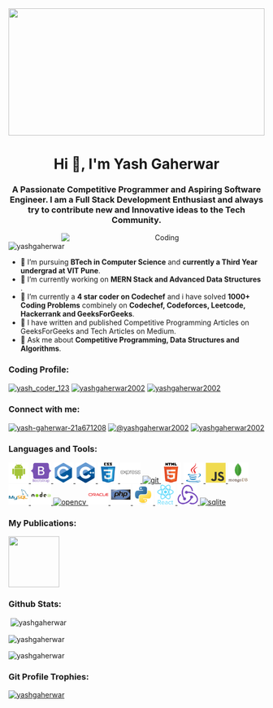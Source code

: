 <img align="center" width="100%" height="250" src="https://user-images.githubusercontent.com/72980929/202922440-3957ff35-87f2-4069-a9ec-7ff6b7f1af1c.png">
<h1 align="center">Hi 👋, I'm Yash Gaherwar</h1>
<h3 align="center">A Passionate Competitive Programmer and Aspiring Software Engineer. I am a Full Stack Development Enthusiast and always try to contribute new and Innovative ideas to the Tech Community.</h3>

<p align="center"><img align="right" alt="Coding" width="400" src="https://cdn.dribbble.com/users/1162077/screenshots/3848914/programmer.gif"></p>
  
<p align="left"> <img src="https://komarev.com/ghpvc/?username=yashgaherwar&label=Profile%20views&color=0e75b6&style=flat" alt="yashgaherwar" /> </p>

- 💼 I’m pursuing <strong>BTech in Computer Science</strong> and <strong>currently a Third Year undergrad at VIT Pune</strong>.
- 🔭 I’m currently working on <strong>MERN Stack and Advanced Data Structures </strong>.
- 🌱 I’m currently a <strong>4 star coder on Codechef</strong> and i have solved <strong>1000+ Coding Problems</strong> combinely on <strong>Codechef, Codeforces, Leetcode, Hackerrank and GeeksForGeeks</strong>.
- 🔭 I have written and published Competitive Programming Articles on GeeksForGeeks and Tech Articles on Medium.
- 💬 Ask me about **Competitive Programming, Data Structures and Algorithms**.

<h3 align="left">Coding Profile:</h3>
<p align="left">
<a href="https://www.codechef.com/users/yash_coder_123" target="blank"><img align="center" src="https://cdn.jsdelivr.net/npm/simple-icons@3.1.0/icons/codechef.svg" alt="yash_coder_123" height="30" width="40" /></a>
<a href="https://www.hackerrank.com/yashgaherwar2002" target="blank"><img align="center" src="https://raw.githubusercontent.com/rahuldkjain/github-profile-readme-generator/master/src/images/icons/Social/hackerrank.svg" alt="yashgaherwar2002" height="30" width="40" /></a>
<a href="https://auth.geeksforgeeks.org/user/yashgaherwar2002" target="blank"><img align="center" src="https://raw.githubusercontent.com/rahuldkjain/github-profile-readme-generator/master/src/images/icons/Social/geeks-for-geeks.svg" alt="yashgaherwar2002" height="30" width="40" /></a>

</p>

<h3 align="left">Connect with me:</h3>
<p align="left">
<a href="https://linkedin.com/in/yash-gaherwar-21a671208" target="blank"><img align="center" src="https://raw.githubusercontent.com/rahuldkjain/github-profile-readme-generator/master/src/images/icons/Social/linked-in-alt.svg" alt="yash-gaherwar-21a671208" height="30" width="40" /></a>
<a href="https://medium.com/@yashgaherwar2002" target="blank"><img align="center" src="https://raw.githubusercontent.com/rahuldkjain/github-profile-readme-generator/master/src/images/icons/Social/medium.svg" alt="@yashgaherwar2002" height="30" width="40" /></a>
<a href="https://instagram.com/yashgaherwar2002" target="blank"><img align="center" src="https://raw.githubusercontent.com/rahuldkjain/github-profile-readme-generator/master/src/images/icons/Social/instagram.svg" alt="yashgaherwar2002" height="30" width="40" /></a>
</p>




<h3 align="left">Languages and Tools:</h3>
<p align="left"> <a href="https://developer.android.com" target="_blank" rel="noreferrer"> <img src="https://raw.githubusercontent.com/devicons/devicon/master/icons/android/android-original-wordmark.svg" alt="android" width="40" height="40"/> </a> <a href="https://getbootstrap.com" target="_blank" rel="noreferrer"> <img src="https://raw.githubusercontent.com/devicons/devicon/master/icons/bootstrap/bootstrap-plain-wordmark.svg" alt="bootstrap" width="40" height="40"/> </a> <a href="https://www.cprogramming.com/" target="_blank" rel="noreferrer"> <img src="https://raw.githubusercontent.com/devicons/devicon/master/icons/c/c-original.svg" alt="c" width="40" height="40"/> </a> <a href="https://www.w3schools.com/cpp/" target="_blank" rel="noreferrer"> <img src="https://raw.githubusercontent.com/devicons/devicon/master/icons/cplusplus/cplusplus-original.svg" alt="cplusplus" width="40" height="40"/> </a> <a href="https://www.w3schools.com/css/" target="_blank" rel="noreferrer"> <img src="https://raw.githubusercontent.com/devicons/devicon/master/icons/css3/css3-original-wordmark.svg" alt="css3" width="40" height="40"/> </a> <a href="https://expressjs.com" target="_blank" rel="noreferrer"> <img src="https://raw.githubusercontent.com/devicons/devicon/master/icons/express/express-original-wordmark.svg" alt="express" width="40" height="40"/> </a> <a href="https://git-scm.com/" target="_blank" rel="noreferrer"> <img src="https://www.vectorlogo.zone/logos/git-scm/git-scm-icon.svg" alt="git" width="40" height="40"/> </a> <a href="https://www.w3.org/html/" target="_blank" rel="noreferrer"> <img src="https://raw.githubusercontent.com/devicons/devicon/master/icons/html5/html5-original-wordmark.svg" alt="html5" width="40" height="40"/> </a> <a href="https://www.java.com" target="_blank" rel="noreferrer"> <img src="https://raw.githubusercontent.com/devicons/devicon/master/icons/java/java-original.svg" alt="java" width="40" height="40"/> </a> <a href="https://developer.mozilla.org/en-US/docs/Web/JavaScript" target="_blank" rel="noreferrer"> <img src="https://raw.githubusercontent.com/devicons/devicon/master/icons/javascript/javascript-original.svg" alt="javascript" width="40" height="40"/> </a> <a href="https://www.mongodb.com/" target="_blank" rel="noreferrer"> <img src="https://raw.githubusercontent.com/devicons/devicon/master/icons/mongodb/mongodb-original-wordmark.svg" alt="mongodb" width="40" height="40"/> </a> <a href="https://www.mysql.com/" target="_blank" rel="noreferrer"> <img src="https://raw.githubusercontent.com/devicons/devicon/master/icons/mysql/mysql-original-wordmark.svg" alt="mysql" width="40" height="40"/> </a> <a href="https://nodejs.org" target="_blank" rel="noreferrer"> <img src="https://raw.githubusercontent.com/devicons/devicon/master/icons/nodejs/nodejs-original-wordmark.svg" alt="nodejs" width="40" height="40"/> </a> <a href="https://opencv.org/" target="_blank" rel="noreferrer"> <img src="https://www.vectorlogo.zone/logos/opencv/opencv-icon.svg" alt="opencv" width="40" height="40"/> </a> <a href="https://www.oracle.com/" target="_blank" rel="noreferrer"> <img src="https://raw.githubusercontent.com/devicons/devicon/master/icons/oracle/oracle-original.svg" alt="oracle" width="40" height="40"/> </a> <a href="https://www.php.net" target="_blank" rel="noreferrer"> <img src="https://raw.githubusercontent.com/devicons/devicon/master/icons/php/php-original.svg" alt="php" width="40" height="40"/> </a> <a href="https://www.python.org" target="_blank" rel="noreferrer"> <img src="https://raw.githubusercontent.com/devicons/devicon/master/icons/python/python-original.svg" alt="python" width="40" height="40"/> </a> <a href="https://reactjs.org/" target="_blank" rel="noreferrer"> <img src="https://raw.githubusercontent.com/devicons/devicon/master/icons/react/react-original-wordmark.svg" alt="react" width="40" height="40"/> </a> <a href="https://redux.js.org" target="_blank" rel="noreferrer"> <img src="https://raw.githubusercontent.com/devicons/devicon/master/icons/redux/redux-original.svg" alt="redux" width="40" height="40"/> </a> <a href="https://www.sqlite.org/" target="_blank" rel="noreferrer"> <img src="https://www.vectorlogo.zone/logos/sqlite/sqlite-icon.svg" alt="sqlite" width="40" height="40"/> </a> </p>

<h3 align="left">My Publications:</h3>
<p align="left">
<a href="https://www.geeksforgeeks.org/reduce-array-and-maximize-sum-by-deleting-one-occurrence-of-ai-and-all-occurrences-of-ai1-and-ai-1/" target="blank"><img align="center" src="https://media.geeksforgeeks.org/wp-content/uploads/20210101144014/gfglogo.png" height="100" width="100" longdesc="#longdescdeno" /></a>
</p>

<h3 align="left">Github Stats:</h3>
<p>&nbsp;<img align="center" src="https://github-readme-stats.vercel.app/api?username=yashgaherwar&show_icons=true&theme=dark&locale=en" alt="yashgaherwar" /></p>
<p><img align="center" src="https://github-readme-stats.vercel.app/api/top-langs?username=yashgaherwar&show_icons=true&theme=dark&layout=compact" alt="yashgaherwar" /></p>
<p><img align="center" src="https://github-readme-streak-stats.herokuapp.com/?user=yashgaherwar&theme=dark" alt="yashgaherwar" /></p>



<h3 align="left">Git Profile Trophies:</h3>
<p align="left"> <a href="https://github.com/ryo-ma/github-profile-trophy"><img src="https://github-profile-trophy.vercel.app?username=yashgaherwar&show_icons=true&theme=dark" alt="yashgaherwar" /></a></p>
